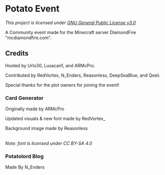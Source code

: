 # Potato Event
*This project is licensed under [GNU General Public License v3.0](./LICENSE)*

A Community event made for the Minecraft server DiamondFire "mcdiamondfire.com".

## Credits
Hosted by Urlo30, Lusacan1, and ARMcPro.

Contributed by RedVortex, N_Enders, Reasonless, DeepSeaBlue, and Qxeii.

Special thanks for the plot owners for joining the event!

### Card Generator
Originally made by ARMcPro

Updated visuals & new font made by RedVortex_

Background image made by Reasonless

<br>
<i>Note: font is licensed under CC BY-SA 4.0</i>

### Potatolord Blog
Made By N_Enders

<br>